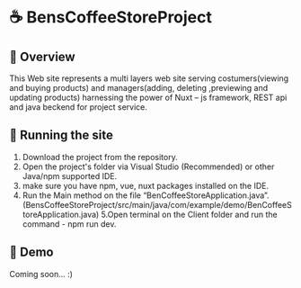 # :coffee: BensCoffeeStoreProject

## 🔎 Overview
This Web site represents a multi layers web site serving costumers(viewing and buying products) and managers(adding, deleting ,previewing and updating products) harnessing the power of Nuxt – js framework, REST api and java beckend for project service.

## 🔧 Running the site 
1. Download the project from the repository.
2. Open the project's folder via Visual Studio (Recommended) or other Java/npm supported IDE.
3. make sure you have npm, vue, nuxt packages installed on the IDE.
4. Run the Main method on the file “BenCoffeeStoreApplication.java”.
(BensCoffeeStoreProject/src/main/java/com/example/demo/BenCoffeeStoreApplication.java)
                                       5.Open terminal on the Client folder and run the command - npm run dev.

## 🎥 Demo
Coming soon... :)
